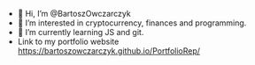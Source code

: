 - 👋 Hi, I’m @BartoszOwczarczyk
- 👀 I’m interested in cryptocurrency, finances and programming.
- 🌱 I’m currently learning JS and git.
- Link to my portfolio website https://bartoszowczarczyk.github.io/PortfolioRep/


<!---
BartoszOwczarczyk/BartoszOwczarczyk is a ✨ special ✨ repository because its `README.md` (this file) appears on your GitHub profile.
You can click the Preview link to take a look at your changes.
--->
